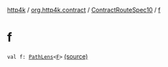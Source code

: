 [http4k](../../index.md) / [org.http4k.contract](../index.md) / [ContractRouteSpec10](index.md) / [f](./f.md)

# f

`val f: `[`PathLens`](../../org.http4k.lens/-path-lens/index.md)`<`[`F`](-binder/index.md#F)`>` [(source)](https://github.com/http4k/http4k/blob/master/http4k-contract/src/main/kotlin/org/http4k/contract/routeSpec.kt#L190)